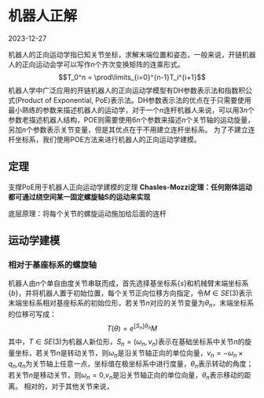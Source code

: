 # 机器人正解
2023-12-27
 
机器人的正向运动学指已知关节坐标，求解末端位置和姿态，一般来说，开链机器人的正向运动会学可以写作$n$个齐次变换矩阵的连乘形式。
$$T_0^n = \prod\limits_{i=0}^{n-1}T_i^{i+1}$$
机器人学中广泛应用的开链机器人的正向运动学模型有DH参数表示法和指数积公式(Product of Exponential, PoE)表示法。DH参数表示法的优点在于只需要使用最小熟练的参数来描述机器人的运动学，对于一个$n$连杆机器人来说，可以用$3n$个参数老描述机器人结构，POE则需要使用$6n$个参数来描述$n$个关节轴的运动旋量，另加$n$个参数表示关节变量，但是其优点在于不用建立连杆坐标系。
为了不建立连杆坐标系，我们使用POE方法来进行机器人的正向运动学建模。

## 定理
支撑PoE用于机器人正向运动学建模的定理
**Chasles-Mozzi定理：任何刚体运动都可通过绕空间某一固定螺旋轴S的运动来实现**

底层原理：将每个关节的螺旋运动施加给后面的连杆

## 运动学建模
### 相对于基座标系的螺旋轴
机器人由$n$个单自由度关节串联而成，首先选择基坐标系$\{s\}$和机械臂末端坐标系$\{b\}$，并将机器人置于初始位置，每个关节正向位移方向指定，令$M\in SE(3)$表示末端坐标系相对基座标系的初始位形，若关节$n$对应的关节变量为$\theta_n$，末端坐标系的位移可写成：
$$T(\theta)=e^{[S_n]\theta_n}M$$
其中，$T\in SE(3)$为机器人新位形，$S_n=(\omega_n,v_n)$表示在基础坐标系中关节$n$的旋量坐标，若关节$n$是转动关节，则$\omega_n$是沿关节轴正向的单位向量，$v_n=-\omega_n\times q_n$,$q_n$为关节轴上任意一点，坐标值在极坐标系中进行度量，$\theta_n$表示转动的角度；若关节$n$是移动关节，则$\omega_n = 0$,$v_n$是沿关节轴正向的单位向量，$\theta_n$表示移动的距离。
相对的，对于其他关节来说，

## 